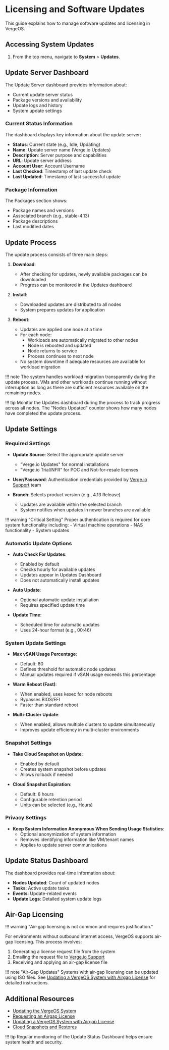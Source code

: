 # Licensing and Software Updates

This guide explains how to manage software updates and licensing in VergeOS.

## Accessing System Updates

1. From the top menu, navigate to **System** > **Updates**.

## Update Server Dashboard

The Update Server dashboard provides information about:

- Current update server status
- Package versions and availability
- Update logs and history
- System update settings

### Current Status Information

The dashboard displays key information about the update server:

- **Status**: Current state (e.g., Idle, Updating)
- **Name**: Update server name (Verge.io Updates)
- **Description**: Server purpose and capabilities
- **URL**: Update server address
- **Account User**: Account Username
- **Last Checked**: Timestamp of last update check
- **Last Updated**: Timestamp of last successful update

### Package Information

The Packages section shows:

- Package names and versions
- Associated branch (e.g., stable-4.13)
- Package descriptions
- Last modified dates

## Update Process

The update process consists of three main steps:

1. **Download**:
   - After checking for updates, newly available packages can be downloaded
   - Progress can be monitored in the Updates dashboard

2. **Install**: 
   - Downloaded updates are distributed to all nodes
   - System prepares updates for application

3. **Reboot**: 
   - Updates are applied one node at a time
   - For each node:
     - Workloads are automatically migrated to other nodes
     - Node is rebooted and updated
     - Node returns to service
     - Process continues to next node
   - No system downtime if adequate resources are available for workload migration

!!! note
    The system handles workload migration transparently during the update process. VMs and other workloads continue running without interruption as long as there are sufficient resources available on the remaining nodes.

!!! tip
    Monitor the Updates dashboard during the process to track progress across all nodes. The "Nodes Updated" counter shows how many nodes have completed the update process.

## Update Settings

### Required Settings

- **Update Source**: Select the appropriate update server
    - "Verge.io Updates" for normal installations
    - "Verge.io Trial/NFR" for POC and Not-for-resale licenses

- **User/Password**: Authentication credentials provided by [Verge.io Support](/support) team

- **Branch**: Selects product version (e.g., 4.13 Release)
    - Updates are available within the selected branch
    - System notifies when updates in newer branches are available

!!! warning "Critical Setting"
    Proper authentication is required for core system functionality including:
    - Virtual machine operations
    - NAS functionality
    - System updates

### Automatic Update Options

- **Auto Check For Updates**: 
    - Enabled by default
    - Checks hourly for available updates
    - Updates appear in Updates Dashboard
    - Does not automatically install updates

- **Auto Update**:
    - Optional automatic update installation
    - Requires specified update time

- **Update Time**: 
    - Scheduled time for automatic updates
    - Uses 24-hour format (e.g., 00:46)

### System Update Settings

- **Max vSAN Usage Percentage**:
    - Default: 80
    - Defines threshold for automatic node updates
    - Manual updates required if vSAN usage exceeds this percentage

- **Warm Reboot (Fast)**:
    - When enabled, uses kexec for node reboots
    - Bypasses BIOS/EFI
    - Faster than standard reboot

- **Multi-Cluster Update**:
    - When enabled, allows multiple clusters to update simultaneously
    - Improves update efficiency in multi-cluster environments

### Snapshot Settings

- **Take Cloud Snapshot on Update**:
    - Enabled by default
    - Creates system snapshot before updates
    - Allows rollback if needed

- **Cloud Snapshot Expiration**:
    - Default: 6 hours
    - Configurable retention period
    - Units can be selected (e.g., Hours)

### Privacy Settings

- **Keep System Information Anonymous When Sending Usage Statistics**:
    - Optional anonymization of system information
    - Removes identifying information like VM/tenant names
    - Applies to update server communications

## Update Status Dashboard

The dashboard provides real-time information about:

- **Nodes Updated**: Count of updated nodes
- **Tasks**: Active update tasks
- **Events**: Update-related events
- **Update Logs**: Detailed system update logs

## Air-Gap Licensing

!!! warning "Air-gap licensing is not common and requires justification."

For environments without outbound internet access, VergeOS supports air-gap licensing. This process involves:

1. Generating a license request file from the system
2. Emailing the request file to [Verge.io Support](/support)
3. Receiving and applying an air-gap license file

!!! note "Air-Gap Updates"
    Systems with air-gap licensing can be updated using ISO files. See [Updating a VergeOS System with Airgap License](/knowledge-base/updating-vergeos-system-with-airgap-license/) for detailed instructions.

## Additional Resources

- [Updating the VergeOS System](/knowledge-base/updating-vergeos-system/)
- [Requesting an Airgap License](/knowledge-base/requesting-an-airgap-license/)
- [Updating a VergeOS System with Airgap License](/knowledge-base/updating-vergeos-system-with-airgap-license/)
- [Cloud Snapshots and Restores](/product-guide/backup-dr/cloud-snapshot-restore/)

!!! tip
    Regular monitoring of the Update Status Dashboard helps ensure system health and security.
